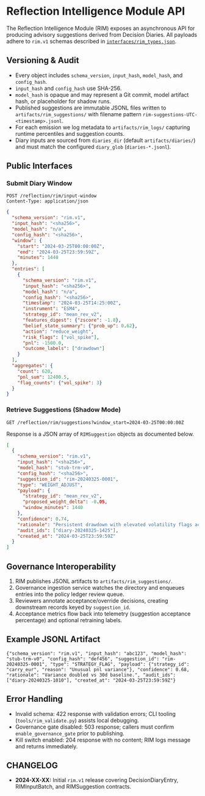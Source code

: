 # Reflection Intelligence Module API

The Reflection Intelligence Module (RIM) exposes an asynchronous API for producing advisory suggestions derived from Decision Diaries. All payloads adhere to `rim.v1` schemas described in [`interfaces/rim_types.json`](../../interfaces/rim_types.json).

## Versioning & Audit

- Every object includes `schema_version`, `input_hash`, `model_hash`, and `config_hash`.
- `input_hash` and `config_hash` use SHA-256.
- `model_hash` is opaque and may represent a Git commit, model artifact hash, or placeholder for shadow runs.
- Published suggestions are immutable JSONL files written to `artifacts/rim_suggestions/` with filename pattern `rim-suggestions-UTC-<timestamp>.jsonl`.
- For each emission we log metadata to `artifacts/rim_logs/` capturing runtime percentiles and suggestion counts.
- Diary inputs are sourced from `diaries_dir` (default `artifacts/diaries/`) and must match the configured `diary_glob` (`diaries-*.jsonl`).

## Public Interfaces

### Submit Diary Window

```http
POST /reflection/rim/input-window
Content-Type: application/json
```

```json
{
  "schema_version": "rim.v1",
  "input_hash": "<sha256>",
  "model_hash": "n/a",
  "config_hash": "<sha256>",
  "window": {
    "start": "2024-03-25T00:00:00Z",
    "end": "2024-03-25T23:59:59Z",
    "minutes": 1440
  },
  "entries": [
    {
      "schema_version": "rim.v1",
      "input_hash": "<sha256>",
      "model_hash": "n/a",
      "config_hash": "<sha256>",
      "timestamp": "2024-03-25T14:25:00Z",
      "instrument": "ESM4",
      "strategy_id": "mean_rev_v2",
      "features_digest": {"zscore": -1.8},
      "belief_state_summary": {"prob_up": 0.62},
      "action": "reduce_weight",
      "risk_flags": ["vol_spike"],
      "pnl": -1500.0,
      "outcome_labels": ["drawdown"]
    }
  ],
  "aggregates": {
    "count": 620,
    "pnl_sum": 12400.5,
    "flag_counts": {"vol_spike": 3}
  }
}
```

### Retrieve Suggestions (Shadow Mode)

```http
GET /reflection/rim/suggestions?window_start=2024-03-25T00:00:00Z
```

Response is a JSON array of `RIMSuggestion` objects as documented below.

```json
[
  {
    "schema_version": "rim.v1",
    "input_hash": "<sha256>",
    "model_hash": "stub-trm-v0",
    "config_hash": "<sha256>",
    "suggestion_id": "rim-20240325-0001",
    "type": "WEIGHT_ADJUST",
    "payload": {
      "strategy_id": "mean_rev_v2",
      "proposed_weight_delta": -0.05,
      "window_minutes": 1440
    },
    "confidence": 0.74,
    "rationale": "Persistent drawdown with elevated volatility flags across last 24h window.",
    "audit_ids": ["diary-20240325-1425"],
    "created_at": "2024-03-25T23:59:59Z"
  }
]
```

## Governance Interoperability

1. RIM publishes JSONL artifacts to `artifacts/rim_suggestions/`.
2. Governance ingestion service watches the directory and enqueues entries into the policy ledger review queue.
3. Reviewers annotate acceptance/override decisions, creating downstream records keyed by `suggestion_id`.
4. Acceptance metrics flow back into telemetry (suggestion acceptance percentage) and optional retraining labels.

## Example JSONL Artifact

```
{"schema_version": "rim.v1", "input_hash": "abc123", "model_hash": "stub-trm-v0", "config_hash": "def456", "suggestion_id": "rim-20240325-0001", "type": "STRATEGY_FLAG", "payload": {"strategy_id": "carry_eur", "reason": "Unusual pnl variance"}, "confidence": 0.68, "rationale": "Variance doubled vs 30d baseline.", "audit_ids": ["diary-20240325-1010"], "created_at": "2024-03-25T23:59:59Z"}
```

## Error Handling

- Invalid schema: 422 response with validation errors; CLI tooling (`tools/rim_validate.py`) assists local debugging.
- Governance gate disabled: 503 response; callers must confirm `enable_governance_gate` prior to publishing.
- Kill switch enabled: 204 response with no content; RIM logs message and returns immediately.

## CHANGELOG

- **2024-XX-XX:** Initial `rim.v1` release covering DecisionDiaryEntry, RIMInputBatch, and RIMSuggestion contracts.
